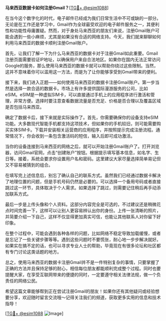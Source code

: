 **马来西亚数据卡如何注册Gmail？**[[TG💪+ @esim1088](https://t.me/s/esim1088)]

在当今这个数字化的时代，电子邮件已经成为我们日常生活中不可或缺的一部分。无论是在工作还是学习中，Gmail作为全球最受欢迎的电子邮件服务之一，其便利性和功能性毋庸置疑。然而，对于身处马来西亚的朋友们来说，注册Gmail账户可能会遇到一些小麻烦，尤其是如果没有合适的网络支持。今天，我们就来聊聊如何利用马来西亚的数据卡顺利注册Gmail账户。

首先，让我们了解一下为什么马来西亚的数据卡对于注册Gmail如此重要。Gmail注册页面需要验证IP地址，以确保用户来自合法地区。如果你在国内无法正常访问Google的服务，那么使用马来西亚的数据卡就可以帮助你绕过这些限制。当然，这并不意味着你可以滥用这一方法，而是为了让你能够享受到Gmail带来的便利。

接下来，我们进入正题——如何使用马来西亚的数据卡注册Gmail账户。第一步当然是选择一款合适的数据卡。市场上有许多提供国际漫游服务的公司，比如eSIM。eSIM是一种虚拟SIM卡，可以直接通过手机上的应用程序进行激活和管理，非常方便。选择时要注意查看数据流量是否充足、价格是否合理以及覆盖区域是否包括马来西亚。

确定了数据卡后，接下来就是实际操作了。首先，你需要确保你的设备支持eSIM功能。大多数现代智能手机都支持这项技术，但如果你的手机较旧，则可能需要购买实体SIM卡。下载并安装相关运营商的应用程序，并按照提示完成注册流程。通常情况下，你会收到一条包含激活码的短信，输入后即可成功激活。

当你的设备连接到马来西亚的网络之后，就可以开始注册Gmail账户了。打开浏览器，访问Gmail官网，点击“创建账户”按钮。根据提示填写基本信息，如名字、生日等。接着，系统会要求你设置用户名和密码。这里建议大家尽量选择简单易记但又不容易被猜到的组合。

在填写完上述信息后，别忘了确认自己的联系方式。虽然我们已经通过数据卡解决了地理位置的问题，但是手机号码仍然是必要的。可以选择一个备用号码或者直接跳过这一环节，具体取决于个人需求。如果选择了跳过，则需要记住稍后再手动添加联系方式。

最后一步是上传头像和个人资料。这部分内容完全是可选的，不过建议还是稍微花点时间完善一下，这样可以让别人更容易辨认出你的身份。上传一张清晰的照片，并简要介绍一下自己，这样不仅显得更加真实可信，也能让其他联系人对你留下好印象。

在整个过程中，可能会遇到各种各样的问题，比如网络不稳定导致加载缓慢，或者是忘记了一些关键步骤等等。遇到这些问题时不要慌张，耐心地一步步解决就好。如果实在搞不定的话，也可以寻求专业人士的帮助，毕竟现在有很多论坛和社区都有专门讨论这类话题的地方。

总之，使用马来西亚的数据卡注册Gmail并不是一件特别复杂的事情，只要掌握了正确的方法并且保持足够的耐心，相信每位朋友都能顺利完成整个过程。同时也要提醒大家，在享受互联网带来的便捷的同时，一定要遵守相关法律法规，做一个负责任的网络公民。

希望这篇文章能够帮到正在尝试注册Gmail的朋友！如果你还有其他疑问或经验想要分享，欢迎随时留言交流哦～记得关注我们的频道，获取更多实用的信息和技术指导！

[[TG💪+ @esim1088](https://t.me/s/esim1088) ![Image](https://i.postimg.cc/4NQfJmqS/Snipaste-2025-05-13-00-14-12.png)]